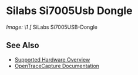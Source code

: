 # Silabs Si7005Usb Dongle
**Image: \1*
[*
SiLabs Si7005USB-Dongle
## See Also
- [Supported Hardware Overview](../supported-hardware.md)
- [OpenTraceCapture Documentation](../../opentracecapture/overview.md)
